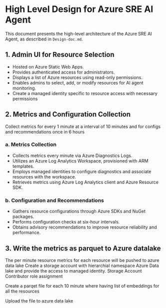 # High Level Design for Azure SRE AI Agent

This document presents the high-level architecture of the Azure SRE AI Agent, as described in `Design-doc.md`.

## 1. Admin UI for Resource Selection

- Hosted on Azure Static Web Apps.
- Provides authenticated access for administrators.
- Displays a list of Azure resources using read-only permissions.
- Enables admins to select, add, or modify resources for AI agent monitoring.
- Create a managed identity specific to resource access with necessary permissions

## 2. Metrics and Configuration Collection

Collect metrics for every 1 minute at a interval of 10 minutes and for configs and recommendations once in 6 hours

### a. Metrics Collection

- Collects metrics every minute via Azure Diagnostics Logs.
- Utilizes an Azure Log Analytics Workspace, provisioned with ARM templates.
- Employs managed identities to configure diagnostics and associate resources with the workspace.
- Retrieves metrics using Azure Log Analytics client and Azure Resource SDK.

### b. Configuration and Recommendations

- Gathers resource configurations through Azure SDKs and NuGet packages.
- Performs configuration checks at six-hour intervals.
- Obtains advisory recommendations to improve resource reliability and performance.

## 3. Write the metrics as parquet to Azure datalake

The per minute resource metrics for each resource will be pushed to azure data lake
Create a storage account with hierarchial namespace Azure Data lake and provide the access to managed identity. 
Storage Account Contributor role assignment

Create a parqet file for each 10 minute where having list of embeddings for all the resources

Upload the file to azure data lake

